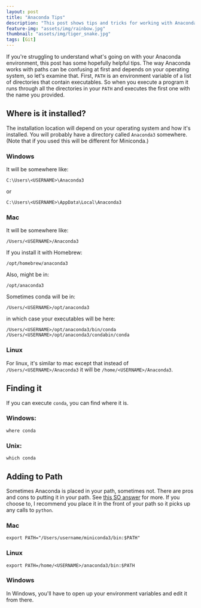 ```yaml
---
layout: post
title: "Anaconda Tips"
description: "This post shows tips and tricks for working with Anaconda, especially if you are confused about the path."
feature-img: "assets/img/rainbow.jpg"
thumbnail: "assets/img/tiger_snake.jpg"
tags: [Git]
---
```


If you're struggling to understand what's going on with your Anaconda environment, this post has some hopefully helpful tips. The way Anaconda works with paths can be confusing at first and depends on your operating system, so let's examine that. First, `PATH` is an environment variable of a list of directories that contain executables. So when you execute a program it runs through all the directories in your `PATH` and executes the first one with the name you provided.


## Where is it installed?

The installation location will depend on your operating system and how it's installed. You will probably have a directory called `Anaconda3` somewhere. (Note that if you used this will be different for Miniconda.)


### Windows

It will be somewhere like:

`C:\Users\<USERNAME>\Anaconda3`

or 

`C:\Users\<USERNAME>\AppData\Local\Anaconda3`

### Mac

It will be somewhere like:

`/Users/<USERNAME>/Anaconda3`

If you install it with Homebrew:

`/opt/homebrew/anaconda3`

Also, might be in:

`/opt/anaconda3`

Sometimes conda will be in:

`/Users/<USERNAME>/opt/anaconda3`

in which case your executables will be here:

```
/Users/<USERNAME>/opt/anaconda3/bin/conda
/Users/<USERNAME>/opt/anaconda3/condabin/conda
```

### Linux

For linux, it's similar to mac except that instead of `/Users/<USERNAME>/Anaconda3` it will be `/home/<USERNAME>/Anaconda3`.

## Finding it

If you can execute `conda`, you can find where it is.

### Windows:

`where conda`

### Unix:

`which conda`

## Adding to Path

Sometimes Anaconda is placed in your path, sometimes not. There are pros and cons to putting it in your path. See [this SO answer](https://stackoverflow.com/questions/52664293/why-or-why-not-add-anaconda-to-path) for more. If you choose to, I recommend you place it in the front of your path so it picks up any calls to `python`.

### Mac

`export PATH="/Users/username/miniconda3/bin:$PATH"`

### Linux

`export PATH=/home/<USERNAME>/anaconda3/bin:$PATH`

### Windows

In Windows, you'll have to open up your environment variables and edit it from there.
